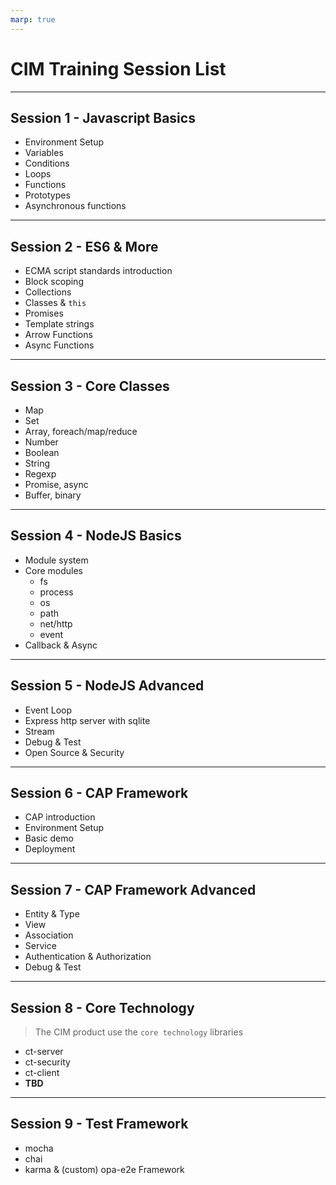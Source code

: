 ```yaml
---
marp: true
---
```


# CIM Training Session List

---

## Session 1 - Javascript Basics

* Environment Setup
* Variables
* Conditions
* Loops
* Functions
* Prototypes
* Asynchronous functions

---

## Session 2 - ES6 & More

* ECMA script standards introduction
* Block scoping
* Collections
* Classes & `this`
* Promises
* Template strings
* Arrow Functions
* Async Functions

---

## Session 3 - Core Classes

* Map
* Set
* Array, foreach/map/reduce
* Number
* Boolean
* String
* Regexp
* Promise, async
* Buffer, binary

---

## Session 4 - NodeJS Basics

* Module system
* Core modules
  * fs
  * process
  * os
  * path
  * net/http
  * event
* Callback & Async

---

## Session 5 - NodeJS Advanced

* Event Loop
* Express http server with sqlite
* Stream
* Debug & Test
* Open Source & Security

---

## Session 6 - CAP Framework

* CAP introduction
* Environment Setup
* Basic demo
* Deployment

---

## Session 7 - CAP Framework Advanced

* Entity & Type
* View
* Association
* Service
* Authentication & Authorization
* Debug & Test

---

## Session 8 - Core Technology

> The CIM product use the `core technology` libraries

* ct-server
* ct-security
* ct-client
* **TBD**

---

## Session 9 - Test Framework

* mocha
* chai
* karma & (custom) opa-e2e Framework
